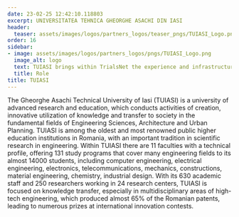 ```yaml
---
date: 23-02-25 12:42:10.118803
excerpt: UNIVERSITATEA TEHNICA GHEORGHE ASACHI DIN IASI
header:
  teaser: assets/images/logos/partners_logos/teaser_pngs/TUIASI_Logo.png
order: 16
sidebar:
- image: assets/images/logos/partners_logos/pngs/TUIASI_Logo.png
  image_alt: logo
  text: TUIASI brings within TrialsNet the experience and infrastructure build from previous projects in collaboration with industrial partners (Continental, Orange) and public administration, related to sensing and perception (computer vision, radio location, Edge signal processing) and communication (WiFi, 5G, C-V2X). TUIASI supports WP3 "Use cases for Infrastructure, Transportation, Security and Safety" and WP6 "Validation and Dissemination", in WP3 being also responsible for Task 3.4 "Smart Traffic Management" and editor of delivrable D3.2 "First results of Use cases implementation for ITSS domain". The use cases were TUIASI is contributing are UC1 "Smart Crowd Monitoring" and UC4 "Smart Traffic Management", both belonging to WP3.
  title: Role
title: TUIASI
---
```


The Gheorghe Asachi Technical University of Iasi (TUIASI) is a university of advanced research and education, which conducts activities of creation, innovative utilization of knowledge and transfer to society in the fundamental fields of Engineering Sciences, Architecture and Urban Planning. TUIASI is among the oldest and most renowned public higher education institutions in Romania, with an important tradition in scientific research in engineering. Within TUIASI there are 11 faculties with a technical profile, offering 131 study programs that cover many engineering fields to its almost 14000 students, including computer engineering, electrical engineering, electronics, telecommunications, mechanics, constructions, material engineering, chemistry, industrial design.  With its 630 academic staff and 250 researchers working in 24 research centers, TUIASI is focused on knowledge transfer, especially in multidisciplinary areas of high-tech engineering, which produced almost 65% of the Romanian patents, leading to numerous prizes at international innovation contests.
